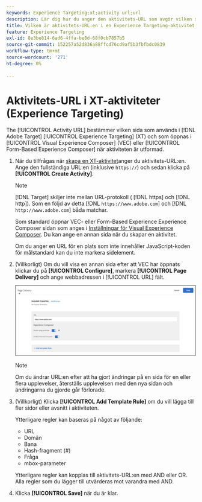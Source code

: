 ```yaml
---
keywords: Experience Targeting;xt;activity url;url
description: Lär dig hur du anger den aktivitets-URL som avgör vilken sida som ska användas i testet och som öppnas när Experience Targeting-aktiviteten har utformats med Adobe Target.
title: Vilken är aktivitets-URL:en i en Experience Targeting-aktivitet (XT)?
feature: Experience Targeting
exl-id: 8e3be814-6ad6-4ffa-be8d-68f0cb7857b5
source-git-commit: 152257a52d836a88ffcd76cd9af5b3fbfbdc0839
workflow-type: tm+mt
source-wordcount: '271'
ht-degree: 0%

---
```


# Aktivitets-URL i XT-aktiviteter (Experience Targeting)

The [!UICONTROL Activity URL] bestämmer vilken sida som används i [!DNL Adobe Target] [!UICONTROL Experience Targeting] (XT) och som öppnas i [!UICONTROL Visual Experience Composer] (VEC) eller [!UICONTROL Form-Based Experience Composer] när aktiviteten är utformad.

1. När du tillfrågas när [skapa en XT-aktivitet](/help/main/c-activities/t-experience-target/t-xt-create/xt-create.md)anger du aktivitets-URL:en. Ange den fullständiga URL:en (inklusive `https://`) och sedan klicka på **[!UICONTROL Create Activity]**.

   >[!NOTE]
   >
   >[!DNL Target] skiljer inte mellan URL-protokoll ( [!DNL https] och [!DNL http]). Som en följd av detta [!DNL `https://www.adobe.com`] och [!DNL `http://www.adobe.com`] båda matchar.
   >
   >Som standard öppnar VEC- eller Form-Based Experience Experience Composer sidan som anges i [Inställningar för Visual Experience Composer](/help/main/administrating-target/visual-experience-composer-set-up.md). Du kan ange en annan sida när du skapar en aktivitet.
   >
   >Om du anger en URL för en plats som inte innehåller JavaScript-koden för målstandard kan du inte markera sidelement.

1. (Villkorligt) Om du vill visa en annan sida efter att VEC har öppnats klickar du på **[!UICONTROL Configure]**, markera **[!UICONTROL Page Delivery]** och ange webbadressen i [!UICONTROL URL] fält.

   ![Dialogrutan Sidleverans](/help/main/c-activities/t-experience-target/t-xt-create/assets/url-config-new.png)

   >[!NOTE]
   >
   >Om du ändrar URL:en efter att ha gjort ändringar på en sida för en eller flera upplevelser, återställs upplevelsen med den nya sidan och ändringarna du gjorde går förlorade.

1. (Villkorligt) Klicka **[!UICONTROL Add Template Rule]** om du vill lägga till fler sidor eller avsnitt i aktiviteten.

   Ytterligare regler kan baseras på något av följande:

   * URL
   * Domän
   * Bana
   * Hash-fragment (#)
   * Fråga
   * mbox-parameter

   Ytterligare regler kan kopplas till aktivitets-URL:en med AND eller OR. Alla regler som du lägger till utvärderas mot varandra med AND.

1. Klicka **[!UICONTROL Save]** när du är klar.
